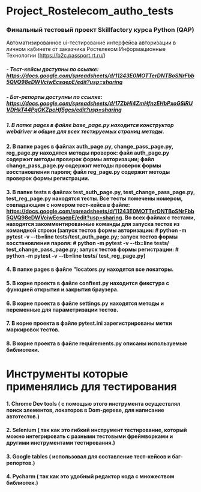 # Project_Rostelecom_autho_tests
### Финальный тестовый проект Skillfactory курса Python (QAP)

Автоматизированное ui-тестирование интерфейса авторизации в личном кабинете от заказчика Ростелеком Информационные Технологии (https://b2c.passport.rt.ru/)
##### - Тест-кейсы доступны по ссылке: https://docs.google.com/spreadsheets/d/11243E0MOTTerDNTBoSNrFbb5QVQ98eDWVciwEcsaepE/edit?usp=sharing
##### - Баг-репорты доступны по ссылке: https://docs.google.com/spreadsheets/d/17ZbHi4ZmHfnzEHbPxoGSiRUVDHkT44PqOKZpcHf5ges/edit?usp=sharing
##### 1. В папке pages в файле base_page.py находится конструктор webdriver и общие для всех тестируемых страниц методы.
#### 2. В папке pages в файлах auth_page.py, change_pass_page.py, reg_page.py находятся методы проверок: файл auth_page.py содержит методы проверок формы авторизации; файл change_pass_page.py содержит методы проверок формы восстановления пароля; файл reg_page.py содержит методы проверок формы регистрации.
#### 3. В папке tests в файлах test_auth_page.py, test_change_pass_page.py, test_reg_page.py находятся тесты. Все тесты помечены номером, совпадающим с номером тест-кейса в файле: https://docs.google.com/spreadsheets/d/11243E0MOTTerDNTBoSNrFbb5QVQ98eDWVciwEcsaepE/edit?usp=sharing. Во всех файлах с тестами, находятся закомментированные команды для запуска тестов из командной строки (запуск тестов формы авторизации: # python -m pytest -v --tb=line tests/test_auth_page.py; запуск тестов формы восстановления пароля: # python -m pytest -v --tb=line tests/ test_change_pass_page.py; запуск тестов формы регистрации: # python -m pytest -v --tb=line tests/ test_reg_page.py)
#### 4. В папке pages в файле "locators.py находятся все локаторы.
#### 5. В корне проекта в файле conftest.py находится фикстура с функцией открытия и закрытия браузера.
#### 6. В корне проекта в файле settings.py находятся методы и переменные для параметризации тестов.
#### 7. В корне проекта в файле pytest.ini зарегистрированы метки маркировок тестов.
#### 8. В корне проекта в файле requirements.py описаны используемые библиотеки.
# Инструменты которые применялись для тестирования
#### 1. Chrome Dev tools ( с помощью этого инструмента осуществлял поиск элементов, локаторов в Dom-дереве, для написание автотестов.)
#### 2. Selenium ( так как это гибкий инструмент тестирование, который можно интегрировать с разными тестовыми фреймворками и другими инструментами тестирования.)
#### 3. Google tables (  использовал для составление тест-кейсов и баг-репортов.)
#### 4. Pycharm ( так как это удобный редактор кода с множеством библиотек.)